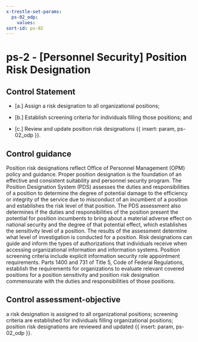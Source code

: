 ```yaml
---
x-trestle-set-params:
  ps-02_odp:
    values:
sort-id: ps-02
---
```


# ps-2 - \[Personnel Security\] Position Risk Designation

## Control Statement

- \[a.\] Assign a risk designation to all organizational positions;

- \[b.\] Establish screening criteria for individuals filling those positions; and

- \[c.\] Review and update position risk designations {{ insert: param, ps-02_odp }}.

## Control guidance

Position risk designations reflect Office of Personnel Management (OPM) policy and guidance. Proper position designation is the foundation of an effective and consistent suitability and personnel security program. The Position Designation System (PDS) assesses the duties and responsibilities of a position to determine the degree of potential damage to the efficiency or integrity of the service due to misconduct of an incumbent of a position and establishes the risk level of that position. The PDS assessment also determines if the duties and responsibilities of the position present the potential for position incumbents to bring about a material adverse effect on national security and the degree of that potential effect, which establishes the sensitivity level of a position. The results of the assessment determine what level of investigation is conducted for a position. Risk designations can guide and inform the types of authorizations that individuals receive when accessing organizational information and information systems. Position screening criteria include explicit information security role appointment requirements. Parts 1400 and 731 of Title 5, Code of Federal Regulations, establish the requirements for organizations to evaluate relevant covered positions for a position sensitivity and position risk designation commensurate with the duties and responsibilities of those positions.

## Control assessment-objective

a risk designation is assigned to all organizational positions;
screening criteria are established for individuals filling organizational positions;
position risk designations are reviewed and updated {{ insert: param, ps-02_odp }}.
